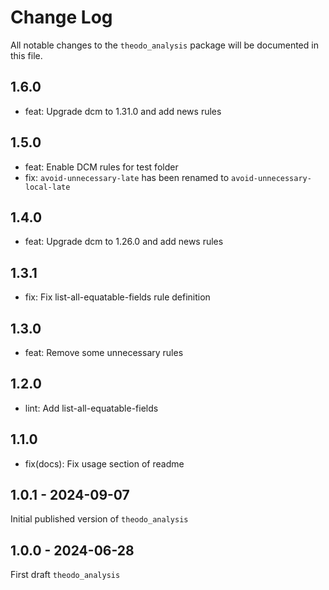# Change Log

All notable changes to the `theodo_analysis` package will be documented in this file.

## 1.6.0

- feat: Upgrade dcm to 1.31.0 and add news rules


## 1.5.0

- feat: Enable DCM rules for test folder
- fix: `avoid-unnecessary-late` has been renamed to `avoid-unnecessary-local-late`

## 1.4.0

- feat: Upgrade dcm to 1.26.0 and add news rules

## 1.3.1

- fix: Fix list-all-equatable-fields rule definition

## 1.3.0

- feat: Remove some unnecessary rules

## 1.2.0

- lint: Add list-all-equatable-fields

## 1.1.0

- fix(docs): Fix usage section of readme

## 1.0.1 - 2024-09-07

Initial published version of `theodo_analysis`

## 1.0.0 - 2024-06-28

First draft `theodo_analysis`
